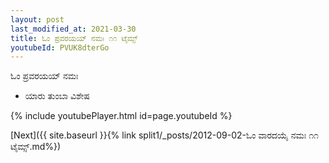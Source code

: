 ```yaml
---
layout: post
last_modified_at: 2021-03-30
title: ಓಂ ಪ್ರವರಯಯ್ ನಮಃ ೧೧ ಟೈಮ್ಸ್
youtubeId: PVUK8dterGo
---
```

 
 
 ಓಂ ಪ್ರವರಯಯ್ ನಮಃ  
 
 -  ಯಾರು ತುಂಬಾ ವಿಶೇಷ 
 
  
 
  
 
 
 
 
 
 


{% include youtubePlayer.html id=page.youtubeId %}
 
[Next]({{ site.baseurl }}{% link  split1/_posts/2012-09-02-ಓಂ ವಾರದಯೈ ನಮಃ ೧೧ ಟೈಮ್ಸ್.md%})
 
